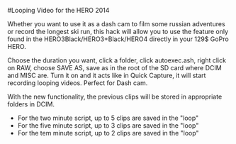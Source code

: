 #Looping Video for the HERO 2014

Whether you want to use it as a dash cam to film some russian adventures or record the longest ski run, this hack will allow you to use the feature only found in the HERO3Black/HERO3+Black/HERO4 directly in your 129$ GoPro HERO.

Choose the duration you want, click a folder, click autoexec.ash, right click on RAW, choose SAVE AS, save as in the root of the SD card where DCIM and MISC are. Turn it on and it acts like in Quick Capture, it will start recording looping videos. Perfect for Dash cam.

With the new functionality, the previous clips will be stored in appropriate folders in DCIM.
  * For the two minute script, up to 5 clips are saved in the "loop"
  * For the five minute script, up to 3 clips are saved in the "loop"
  * For the tem minute script, up to 2 clips are saved in the "loop"
